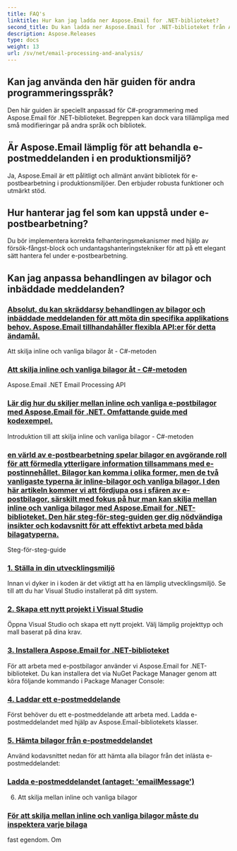 ```yaml
---
title: FAQ's
linktitle: Hur kan jag ladda ner Aspose.Email for .NET-biblioteket?
second_title: Du kan ladda ner Aspose.Email for .NET-biblioteket från Aspose.Releases:
description: Aspose.Releases
type: docs
weight: 13
url: /sv/net/email-processing-and-analysis/
---
```


## Kan jag använda den här guiden för andra programmeringsspråk?

Den här guiden är speciellt anpassad för C#-programmering med Aspose.Email för .NET-biblioteket. Begreppen kan dock vara tillämpliga med små modifieringar på andra språk och bibliotek.

## Är Aspose.Email lämplig för att behandla e-postmeddelanden i en produktionsmiljö?

Ja, Aspose.Email är ett pålitligt och allmänt använt bibliotek för e-postbearbetning i produktionsmiljöer. Den erbjuder robusta funktioner och utmärkt stöd.

## Hur hanterar jag fel som kan uppstå under e-postbearbetning?

Du bör implementera korrekta felhanteringsmekanismer med hjälp av försök-fångst-block och undantagshanteringstekniker för att på ett elegant sätt hantera fel under e-postbearbetning.

## Kan jag anpassa behandlingen av bilagor och inbäddade meddelanden?
### [Absolut, du kan skräddarsy behandlingen av bilagor och inbäddade meddelanden för att möta din specifika applikations behov. Aspose.Email tillhandahåller flexibla API:er för detta ändamål.](./exploring-bayesian-spam-analysis-in-csharp/)
 Att skilja inline och vanliga bilagor åt - C#-metoden
### [ Att skilja inline och vanliga bilagor åt - C#-metoden](./verifying-bounced-messages-with-csharp-code/)
 Aspose.Email .NET Email Processing API 
### [ Lär dig hur du skiljer mellan inline och vanliga e-postbilagor med Aspose.Email för .NET. Omfattande guide med kodexempel.](./csharp-guide-checking-messages-for-encryption/)
Introduktion till att skilja inline och vanliga bilagor - C#-metoden
### [en värld av e-postbearbetning spelar bilagor en avgörande roll för att förmedla ytterligare information tillsammans med e-postinnehållet. Bilagor kan komma i olika former, men de två vanligaste typerna är inline-bilagor och vanliga bilagor. I den här artikeln kommer vi att fördjupa oss i sfären av e-postbilagor, särskilt med fokus på hur man kan skilja mellan inline och vanliga bilagor med Aspose.Email for .NET-biblioteket. Den här steg-för-steg-guiden ger dig nödvändiga insikter och kodavsnitt för att effektivt arbeta med båda bilagatyperna.](./detecting-various-file-formats-using-csharp-code/)
Steg-för-steg-guide
### [1. Ställa in din utvecklingsmiljö](./identifying-tnef-messages-with-csharp-code/)
Innan vi dyker in i koden är det viktigt att ha en lämplig utvecklingsmiljö. Se till att du har Visual Studio installerat på ditt system.
### [2. Skapa ett nytt projekt i Visual Studio](./tnef-message-detection-in-csharp-explained/)
Öppna Visual Studio och skapa ett nytt projekt. Välj lämplig projekttyp och mall baserat på dina krav.
### [3. Installera Aspose.Email for .NET-biblioteket](./secure-message-handling-encryption-and-decryption-in-csharp/)
För att arbeta med e-postbilagor använder vi Aspose.Email for .NET-biblioteket. Du kan installera det via NuGet Package Manager genom att köra följande kommando i Package Manager Console:
### [4. Laddar ett e-postmeddelande](./csharp-approach-extracting-decoded-header-values/)
Först behöver du ett e-postmeddelande att arbeta med. Ladda e-postmeddelandet med hjälp av Aspose.Email-bibliotekets klasser.
### [5. Hämta bilagor från e-postmeddelandet](./retrieving-delivery-status-notifications-with-csharp/)
Använd kodavsnittet nedan för att hämta alla bilagor från det inlästa e-postmeddelandet:
### [ Ladda e-postmeddelandet (antaget: 'emailMessage')](./csharp-technique-converting-html-body-to-plain-text/)
6. Att skilja mellan inline och vanliga bilagor
### [ För att skilja mellan inline och vanliga bilagor måste du inspektera varje bilaga](./preserving-original-boundaries-using-csharp-code/)
 fast egendom. Om